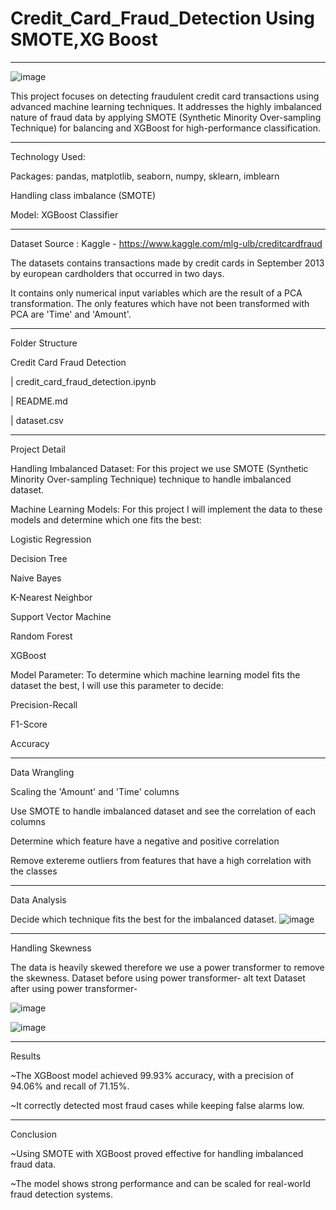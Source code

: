 # Credit_Card_Fraud_Detection Using SMOTE,XG Boost
__________________________________________________________________________________________________________________________________________________________________________________
![image](https://github.com/user-attachments/assets/a76dcac2-4196-446f-a196-4d4760b211d3)


This project focuses on detecting fraudulent credit card transactions using advanced machine learning techniques. It addresses the highly imbalanced nature of fraud data by applying SMOTE (Synthetic Minority Over-sampling Technique) for balancing and XGBoost for high-performance classification.

_____________________________________________________________________________________________________________________________________________________________________________________________________________

 Technology Used:

 Packages: pandas, matplotlib, seaborn, numpy, sklearn, imblearn

 Handling class imbalance (SMOTE)

 Model: XGBoost Classifier

____________________________________________________________________________________________________________________________________________________________________________________________

Dataset
Source : Kaggle - https://www.kaggle.com/mlg-ulb/creditcardfraud

The datasets contains transactions made by credit cards in September 2013 by european cardholders that occurred in two days.

It contains only numerical input variables which are the result of a PCA transformation. The only features which have not been transformed with PCA are 'Time' and 'Amount'.

___________________________________________________________________________________________________________________________________________________

Folder Structure

 Credit Card Fraud Detection
 
 | credit_card_fraud_detection.ipynb
 
 | README.md
 
 | dataset.csv 
 ___________________________________________________________________________________________________________________________________________________________________________________
 Project Detail
 
Handling Imbalanced Dataset: For this project we use SMOTE (Synthetic Minority Over-sampling Technique) technique to handle imbalanced dataset.

Machine Learning Models: For this project I will implement the data to these models and determine which one fits the best:

Logistic Regression

Decision Tree

Naive Bayes

K-Nearest Neighbor

Support Vector Machine

Random Forest

XGBoost

Model Parameter: To determine which machine learning model fits the dataset the best, I will use this parameter to decide:

Precision-Recall

F1-Score

Accuracy
________________________________________________________________________________________________________________________________________________________
Data Wrangling

Scaling the 'Amount' and 'Time' columns

Use SMOTE to handle imbalanced dataset and see the correlation of each columns

Determine which feature have a negative and positive correlation

Remove extereme outliers from features that have a high correlation with the classes

_____________________________________________________________________________________________________________________________________________________________________________________

Data Analysis

Decide which technique fits the best for the imbalanced dataset. 
![image](https://github.com/user-attachments/assets/3a55bacc-e998-4c43-9625-54442ba27753)
____________________________________________________________________________________________________________________________________________________________
Handling Skewness

The data is heavily skewed therefore we use a power transformer to remove the skewness. Dataset before using power transformer- alt text Dataset after using power transformer- 

![image](https://github.com/user-attachments/assets/6ce0ef25-7eb0-45b1-b72e-fd0d3e2abd12)

![image](https://github.com/user-attachments/assets/1919c16e-f040-451c-ac95-9bdb46ae4dea)


____________________________________________________________________________________________________________________________________________________________
Results

~The XGBoost model achieved 99.93% accuracy, with a precision of 94.06% and recall of 71.15%.

~It correctly detected most fraud cases while keeping false alarms low.
____________________________________________________________________________________________________________________________________________

Conclusion

~Using SMOTE with XGBoost proved effective for handling imbalanced fraud data.

~The model shows strong performance and can be scaled for real-world fraud detection systems.



























